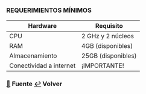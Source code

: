 ### REQUERIMIENTOS MÍNIMOS

| Hardware | Requisito |
|--------------------|------------|
| CPU | 2 GHz y 2 núcleos|
| RAM | 4GB (disponibles) |
| Almacenamiento | 25GB (disponibles) |
| Conectividad a internet | ¡IMPORTANTE! |
###

### [:pushpin:](https://ubuntu.com/download/desktop#system-requirements) **Fuente**  [:leftwards_arrow_with_hook:](..) **Volver**
